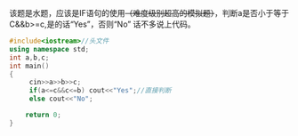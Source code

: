 该题是水题，应该是IF语句的使用~~（难度级别超高的模拟题）~~，判断a是否小于等于C&&b>=c,是的话“Yes”，否则“No”
话不多说上代码。
```cpp
#include<iostream>//头文件
using namespace std;
int a,b,c;
int main()
{
     cin>>a>>b>>c;
	 if(a<=c&&c<=b) cout<<"Yes";//直接判断
	 else cout<<"No";

    return 0;
}
```